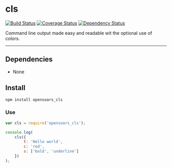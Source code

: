 cls
===

[![Build Status](http://img.shields.io/travis/opensoars/cls.svg?style=flat)](https://travis-ci.org/opensoars/cls)
[![Coverage Status](http://img.shields.io/coveralls/opensoars/cls.svg?style=flat)](https://coveralls.io/r/opensoars/cls)
[![Dependency Status](http://img.shields.io/gemnasium/opensoars/cls.svg?style=flat)](https://gemnasium.com/opensoars/cls)


Command line output made easy and readable wit the optional use of colors.

---


## Dependencies
* None


## Install
`npm install opensoars_cls`

### Use
```js
var cls = require('opensoars_cls');

console.log(
	cls({
		t: 'Hello world',
		c: 'red',
		s: ['bold', 'underline']
	})
);
```